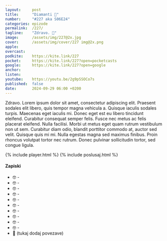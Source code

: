 ```yaml
---
layout: 	post
title:  	"Diamanti 💎"
number: 	"#227 aka S06E24"
categories:	epizode
permalink:	/227/
tagline: 	"Zdravo. 🚨"
image:		/assets/img/227@2x.jpg
cover:		/assets/img/cover/227 img@2x.png
apple:		
overcast:	
podkite:	https://kite.link/227
pocket:		https://kite.link/227?open=pocketcasts
google:		https://kite.link/227?open=google
anchor:		
listen:		
youtube:	https://youtu.be/2g9pSSOCo7s
published:	false
date: 		2024-09-29 06:00 +0200
---
```


Zdravo. Lorem ipsum dolor sit amet, consectetur adipiscing elit. Praesent sodales elit libero, quis tempor magna vehicula a. Quisque iaculis sodales turpis. Maecenas eget iaculis mi. Donec eget est eu libero tincidunt eleifend. Curabitur consequat semper felis. Fusce nec metus ac felis placerat eleifend. Nulla facilisi. Morbi ut metus eget quam rutrum vestibulum non ut sem. Curabitur diam odio, blandit porttitor commodo at, auctor sed velit. Quisque quis mi mi. Nulla egestas magna sed maximus finibus. Proin rhoncus volutpat tortor nec rutrum. Donec pulvinar sollicitudin tortor, sed congue ligula. 

{% include player.html %}
{% include poslusaj.html %}

<!--break-->

#### Zapiski

- 🤓 []() - 
- 🤓 []() - 
- 🤓 []() - 
- 🤓 []() - 
- 🤓 []() - 
- 🤓 []() - 
- 🤓 []() - 
- 🤓 []() - 
- 🤓 []() - 
- 🤓 []() - 
- 🔗 (tukaj dodaj povezave)